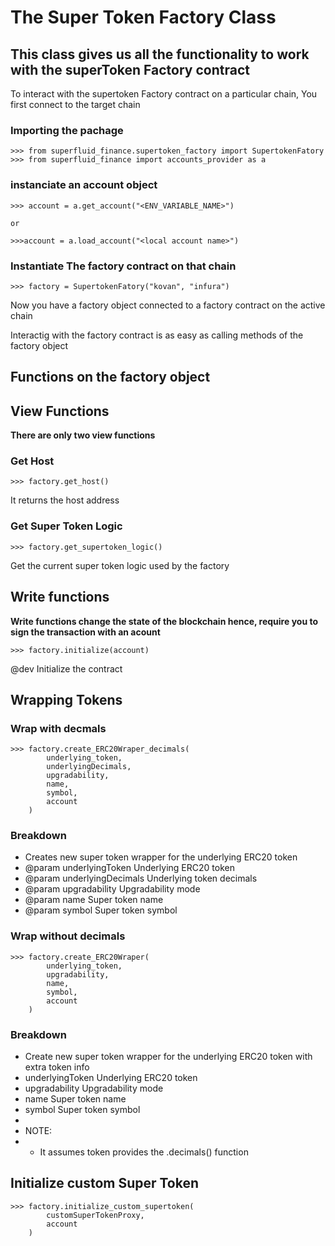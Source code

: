 # The Super Token Factory Class

## This class gives us all the functionality to work with the superToken Factory contract

To interact with the supertoken Factory contract on a particular chain, You first connect to the target chain

### Importing the pachage
```
>>> from superfluid_finance.supertoken_factory import SupertokenFatory 
>>> from superfluid_finance import accounts_provider as a
```
### instanciate an account object
```
>>> account = a.get_account("<ENV_VARIABLE_NAME>")
```
`or`
```
>>>account = a.load_account("<local account name>") 
```
### Instantiate The factory contract on that chain

```
>>> factory = SupertokenFatory("kovan", "infura")
```

Now you have a factory object connected to a factory contract on the active chain

Interactig with the factory contract is as easy as calling methods of the factory object

## Functions on the factory object

## View Functions
**There are only two view functions**

### Get Host
```
>>> factory.get_host()
```
It returns the host address

### Get Super Token Logic

```
>>> factory.get_supertoken_logic()
```
Get the current super token logic used by the factory

## Write functions
**Write functions change the state of the blockchain hence, require you to sign the transaction with an acount**

```
>>> factory.initialize(account)
```
@dev Initialize the contract


## Wrapping Tokens
### Wrap with decmals
```
>>> factory.create_ERC20Wraper_decimals(
        underlying_token,
        underlyingDecimals,
        upgradability,
        name,
        symbol,
        account
    )
```
### Breakdown
 * Creates new super token wrapper for the underlying ERC20 token
 * @param underlyingToken Underlying ERC20 token
 * @param underlyingDecimals Underlying token decimals
 * @param upgradability Upgradability mode
 * @param name Super token name
 * @param symbol Super token symbol

### Wrap without decimals
```
>>> factory.create_ERC20Wraper(
        underlying_token,
        upgradability,
        name,
        symbol,
        account
    )
```
### Breakdown
 *  Create new super token wrapper for the underlying ERC20 token with extra token info
 *  underlyingToken Underlying ERC20 token
 *  upgradability Upgradability mode
 *  name Super token name
 *  symbol Super token symbol
 *
 * NOTE:
 * - It assumes token provides the .decimals() function

## Initialize custom Super Token
```
>>> factory.initialize_custom_supertoken(
        customSuperTokenProxy,
        account
    )